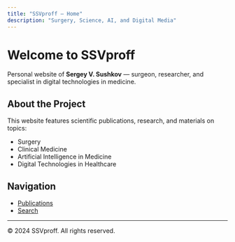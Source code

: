 ```yaml
---
title: "SSVproff — Home"
description: "Surgery, Science, AI, and Digital Media"
---
```


# Welcome to SSVproff

Personal website of **Sergey V. Sushkov** — surgeon, researcher, and specialist in digital technologies in medicine.

## About the Project

This website features scientific publications, research, and materials on topics:
- Surgery
- Clinical Medicine
- Artificial Intelligence in Medicine
- Digital Technologies in Healthcare

## Navigation

- [Publications](/en/publications/)
- [Search](/en/search/)

---

© 2024 SSVproff. All rights reserved.
